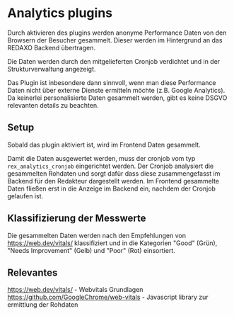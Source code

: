 # Analytics plugins

Durch aktivieren des plugins werden anonyme Performance Daten von den Browsern der Besucher gesammelt.
Dieser werden im Hintergrund an das REDAXO Backend übertragen.

Die Daten werden durch den mitgelieferten Cronjob verdichtet und in der Strukturverwaltung angezeigt.

Das Plugin ist inbesondere dann sinnvoll, wenn man diese Performance Daten nicht über externe Dienste ermitteln möchte (z.B. Google Analytics).
Da keinerlei personalisierte Daten gesammelt werden, gibt es keine DSGVO relevanten details zu beachten.

## Setup

Sobald das plugin aktiviert ist, wird im Frontend Daten gesammelt.

Damit die Daten ausgewertet werden, muss der cronjob vom typ `rex_analytics_cronjob` eingerichtet werden.
Der Cronjob analysiert die gesammelten Rohdaten und sorgt dafür dass diese zusammengefasst im Backend für den Redakteur dargestellt werden.
Im Frontend gesammelte Daten fließen erst in die Anzeige im Backend ein, nachdem der Cronjob gelaufen ist.

## Klassifizierung der Messwerte

Die gesammelten Daten werden nach den Empfehlungen von https://web.dev/vitals/ klassifiziert und in die Kategorien "Good" (Grün), "Needs Improvement" (Gelb) und "Poor" (Rot) einsortiert.

## Relevantes

https://web.dev/vitals/ - Webvitals Grundlagen
https://github.com/GoogleChrome/web-vitals - Javascript library zur ermittlung der Rohdaten

